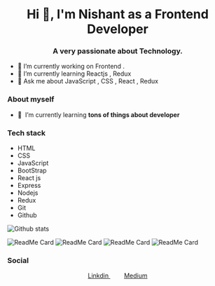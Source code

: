 
<h1 align="center">Hi 👋, I'm Nishant as a Frontend Developer</h1>
<h3 align="center">A very passionate about Technology.</h3>

- 🔭 I’m currently working on Frontend .
- 🌱 I’m currently learning Reactjs , Redux
- 💬 Ask me about JavaScript , CSS , React , Redux 









### About myself



- 🌱&nbsp;&nbsp;I’m currently learning **tons of things about developer**





### Tech stack

* HTML
* CSS
* JavaScript
* BootStrap
* React js
* Express
* Nodejs
* Redux
* Git 
* Github


![Github stats](https://github-readme-stats.vercel.app/api?username=thinkwithcode)



<!-- ### Projects -->

 ![ReadMe Card](https://github-readme-stats.vercel.app/api/pin/?username=thinkwithcode&repo=crypto-tracker )
 ![ReadMe Card](https://github-readme-stats.vercel.app/api/pin/?username=thinkwithcode&repo=netflix-clone )
 ![ReadMe Card](https://github-readme-stats.vercel.app/api/pin/?username=thinkwithcode&repo=movie-booking-app )
 ![ReadMe Card](https://github-readme-stats.vercel.app/api/pin/?username=thinkwithcode&repo=e-commerce-app)
<!-- ![ReadMe Card](https://github-readme-stats.vercel.app/api/pin/?username=thinkwithcode&repo=textutils ) -->
### Social




<p align="center">
 
  
  <a href="https://www.linkedin.com/in/ketunishant/" target="blank">
   Linkdin
  </a>&nbsp;&nbsp;&nbsp;
 &nbsp;&nbsp;&nbsp;
  <a href="https://ketunishant.medium.com/how-to-deploy-an-app-on-netlify-fbb0af5e8d61" target="blank">
   Medium
  </a>
</p>
